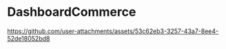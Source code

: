 # DashboardCommerce




https://github.com/user-attachments/assets/53c62eb3-3257-43a7-8ee4-52de18052bd8

